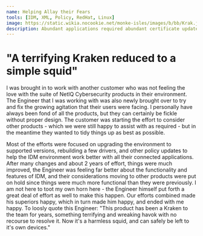 ```yaml
---
name: Helping Allay their Fears
tools: [IDM, XML, Policy, RedHat, Linux]
image: https://static.wikia.nocookie.net/monke-isles/images/b/bb/Krak.jpg
description: Abundant applications required abundant certificate updates and monitoring
---
```


# "A terrifying Kraken reduced to a simple squid"

I was brought in to work with another customer who was not feeling the love with the suite of NetIQ Cybersecurity products in their environment. The Engineer that I was working with was also newly brought over to try and fix the growing agitation that their users were facing. I personally have always been fond of all the products, but they can certainly be fickle without proper design. The customer was starting the effort to consider other products - which we were still happy to assist with as required - but in the meantime they wanted to tidy things up as best as possible.

Most of the efforts were focused on upgrading the environment to supported versions, rebuilding a few drivers, and other policy updates to help the IDM environment work better with all their connected applications. After many changes and about 2 years of effort, things were much improved, the Engineer was feeling far better about the functionality and features of IDM, and their considerations moving to other products were put on hold since things were much more functional than they were previously. I am not here to toot my own horn here - the Engineer himself put forth a great deal of effort as well to make this happen. Our efforts combined made his superiors happy, which in turn made him happy, and ended with me happy. To loosly quote this Engineer: "This product has been a Kraken to the team for years, something terrifying and wreaking havok with no recourse to resolve it. Now it's a harmless squid, and can safely be left to it's own devices."

